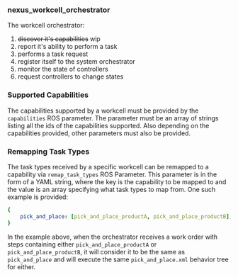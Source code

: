 ### nexus_workcell_orchestrator

The workcell orchestrator:
1. ~~discover it's capabilities~~ wip
1. report it's ability to perform a task
1. performs a task request
1. register itself to the system orchestrator
1. monitor the state of controllers
1. request controllers to change states

### Supported Capabilities

The capabilities supported by a workcell must be provided by the `capabilities` ROS parameter. The parameter must be an array of strings listing all the ids of the capabilities supported. Also depending on the capabilities provided, other parameters must also be provided.

### Remapping Task Types

The task types received by a specific workcell can be remapped to a capability via `remap_task_types` ROS Parameter. This parameter is in the form of a YAML string, where the key is the capability to be mapped to and the value is an array specifying what task types to map from. One such example is provided:
```yaml
{
    pick_and_place: [pick_and_place_productA, pick_and_place_productB],
}
```
In the example above, when the orchestrator receives a work order with steps containing either `pick_and_place_productA` or `pick_and_place_productB`, it will consider it to be the same as `pick_and_place` and will execute the same `pick_and_place.xml` behavior tree for either.
